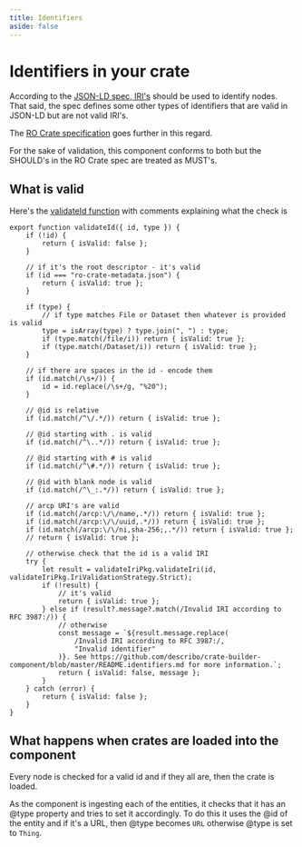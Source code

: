```yaml
---
title: Identifiers
aside: false
---
```


# Identifiers in your crate

According to the [JSON-LD spec, IRI's](https://www.w3.org/TR/json-ld11/#iris) should be used to
identify nodes. That said, the spec defines some other types of identifiers that are valid in
JSON-LD but are not valid IRI's.

The
[RO Crate specification](https://www.researchobject.org/ro-crate/1.0/#describing-entities-in-json-ld)
goes further in this regard.

For the sake of validation, this component conforms to both but the SHOULD's in the RO Crate spec
are treated as MUST's.

## What is valid

Here's the
[validateId function](https://github.com/describo/crate-builder-component/blob/revise-internals/src/crate-builder/CrateManager/validate-identifier.js)
with comments explaining what the check is

```JS
export function validateId({ id, type }) {
    if (!id) {
        return { isValid: false };
    }

    // if it's the root descriptor - it's valid
    if (id === "ro-crate-metadata.json") {
        return { isValid: true };
    }

    if (type) {
        // if type matches File or Dataset then whatever is provided is valid
        type = isArray(type) ? type.join(", ") : type;
        if (type.match(/file/i)) return { isValid: true };
        if (type.match(/Dataset/i)) return { isValid: true };
    }

    // if there are spaces in the id - encode them
    if (id.match(/\s+/)) {
        id = id.replace(/\s+/g, "%20");
    }

    // @id is relative
    if (id.match(/^\/.*/)) return { isValid: true };

    // @id starting with . is valid
    if (id.match(/^\..*/)) return { isValid: true };

    // @id starting with # is valid
    if (id.match(/^\#.*/)) return { isValid: true };

    // @id with blank node is valid
    if (id.match(/^\_:.*/)) return { isValid: true };

    // arcp URI's are valid
    if (id.match(/arcp:\/\/name,.*/)) return { isValid: true };
    if (id.match(/arcp:\/\/uuid,.*/)) return { isValid: true };
    if (id.match(/arcp:\/\/ni,sha-256;,.*/)) return { isValid: true };
    // return { isValid: true };

    // otherwise check that the id is a valid IRI
    try {
        let result = validateIriPkg.validateIri(id, validateIriPkg.IriValidationStrategy.Strict);
        if (!result) {
            // it's valid
            return { isValid: true };
        } else if (result?.message?.match(/Invalid IRI according to RFC 3987:/)) {
            // otherwise
            const message = `${result.message.replace(
                /Invalid IRI according to RFC 3987:/,
                "Invalid identifier"
            )}. See https://github.com/describo/crate-builder-component/blob/master/README.identifiers.md for more information.`;
            return { isValid: false, message };
        }
    } catch (error) {
        return { isValid: false };
    }
}

```

## What happens when crates are loaded into the component

Every node is checked for a valid id and if they all are, then the crate is loaded.

As the component is ingesting each of the entities, it checks that it has an @type property and
tries to set it accordingly. To do this it uses the @id of the entity and if it's a URL, then @type
becomes `URL` otherwise @type is set to `Thing`.
